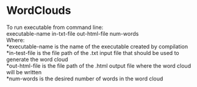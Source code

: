 # WordClouds<br>
To run executable from command line:<br>
executable-name in-txt-file out-html-file num-words<br>
Where:<br>
*executable-name is the name of the executable created by compilation<br>
*in-test-file is the file path of the .txt input file that should be used to generate the word cloud<br>
*out-html-file is the file path of the .html output file where the word cloud will be written<br>
*num-words is the desired number of words in the word cloud
